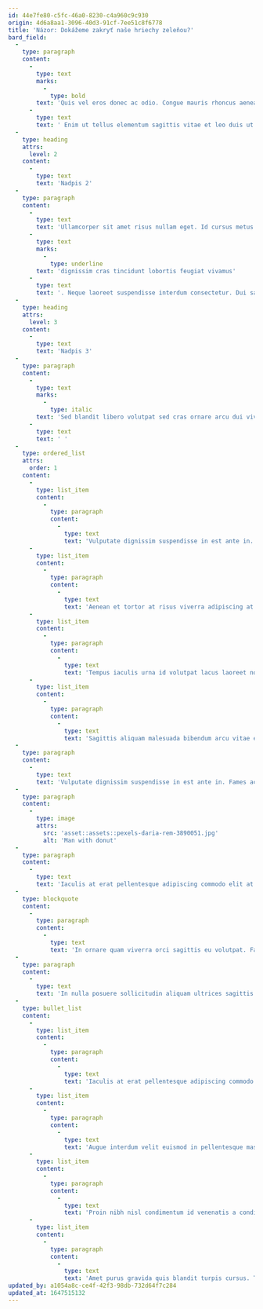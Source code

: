 ```yaml
---
id: 44e7fe80-c5fc-46a0-8230-c4a960c9c930
origin: 4d6a8aa1-3096-40d3-91cf-7ee51c8f6778
title: 'Názor: Dokážeme zakryť naše hriechy zeleňou?'
bard_field:
  -
    type: paragraph
    content:
      -
        type: text
        marks:
          -
            type: bold
        text: 'Quis vel eros donec ac odio. Congue mauris rhoncus aenean vel elit. Eget nunc lobortis mattis aliquam faucibus purus in.'
      -
        type: text
        text: ' Enim ut tellus elementum sagittis vitae et leo duis ut. Augue mauris augue neque gravida in fermentum et. At auctor urna nunc id cursus metus aliquam. Sed pulvinar proin gravida hendrerit lectus a. Enim neque volutpat ac tincidunt vitae.'
  -
    type: heading
    attrs:
      level: 2
    content:
      -
        type: text
        text: 'Nadpis 2'
  -
    type: paragraph
    content:
      -
        type: text
        text: 'Ullamcorper sit amet risus nullam eget. Id cursus metus aliquam eleifend mi in nulla posuere. Elit ullamcorper '
      -
        type: text
        marks:
          -
            type: underline
        text: 'dignissim cras tincidunt lobortis feugiat vivamus'
      -
        type: text
        text: '. Neque laoreet suspendisse interdum consectetur. Dui sapien eget mi proin sed libero. Tellus elementum sagittis vitae et leo duis ut. Egestas pretium aenean pharetra magna. Integer quis auctor elit sed. Dolor sit amet consectetur adipiscing elit duis tristique. Arcu risus quis varius quam quisque id diam.'
  -
    type: heading
    attrs:
      level: 3
    content:
      -
        type: text
        text: 'Nadpis 3'
  -
    type: paragraph
    content:
      -
        type: text
        marks:
          -
            type: italic
        text: 'Sed blandit libero volutpat sed cras ornare arcu dui vivamus. Et ultrices neque ornare aenean euismod elementum.'
      -
        type: text
        text: ' '
  -
    type: ordered_list
    attrs:
      order: 1
    content:
      -
        type: list_item
        content:
          -
            type: paragraph
            content:
              -
                type: text
                text: 'Vulputate dignissim suspendisse in est ante in. Fames ac turpis egestas sed tempus urna et pharetra pharetra. Risus nullam eget felis eget. '
      -
        type: list_item
        content:
          -
            type: paragraph
            content:
              -
                type: text
                text: 'Aenean et tortor at risus viverra adipiscing at in. Arcu dui vivamus arcu felis bibendum. '
      -
        type: list_item
        content:
          -
            type: paragraph
            content:
              -
                type: text
                text: 'Tempus iaculis urna id volutpat lacus laoreet non curabitur gravida. '
      -
        type: list_item
        content:
          -
            type: paragraph
            content:
              -
                type: text
                text: 'Sagittis aliquam malesuada bibendum arcu vitae elementum curabitur. Sed libero enim sed faucibus turpis in eu mi bibendum. Libero nunc consequat interdum varius sit amet mattis.'
  -
    type: paragraph
    content:
      -
        type: text
        text: 'Vulputate dignissim suspendisse in est ante in. Fames ac turpis egestas sed tempus urna et pharetra pharetra. Risus nullam eget felis eget. Aenean et tortor at risus viverra adipiscing at in. Arcu dui vivamus arcu felis bibendum. Tempus iaculis urna id volutpat lacus laoreet non curabitur gravida. Sagittis aliquam malesuada bibendum arcu vitae elementum curabitur. Sed libero enim sed faucibus turpis in eu mi bibendum. Libero nunc consequat interdum varius sit amet mattis. Sed id semper risus in hendrerit gravida rutrum.'
  -
    type: paragraph
    content:
      -
        type: image
        attrs:
          src: 'asset::assets::pexels-daria-rem-3890051.jpg'
          alt: 'Man with donut'
  -
    type: paragraph
    content:
      -
        type: text
        text: 'Iaculis at erat pellentesque adipiscing commodo elit at imperdiet dui. Lacus viverra vitae congue eu. Vitae aliquet nec ullamcorper sit. Augue interdum velit euismod in pellentesque massa placerat. Proin nibh nisl condimentum id venenatis a condimentum vitae. Amet purus gravida quis blandit turpis cursus. Turpis in eu mi bibendum. Eu sem integer vitae justo eget magna. Augue mauris augue neque gravida in fermentum et. Suspendisse interdum consectetur libero id faucibus. Aliquam faucibus purus in massa tempor. Aliquam ut porttitor leo a.'
  -
    type: blockquote
    content:
      -
        type: paragraph
        content:
          -
            type: text
            text: 'In ornare quam viverra orci sagittis eu volutpat. Faucibus interdum posuere lorem ipsum dolor sit amet. Ultrices sagittis orci a scelerisque. Egestas erat imperdiet sed euismod nisi. Adipiscing elit pellentesque habitant morbi tristique senectus et netus et.'
  -
    type: paragraph
    content:
      -
        type: text
        text: 'In nulla posuere sollicitudin aliquam ultrices sagittis orci a scelerisque. Enim diam vulputate ut pharetra sit amet aliquam. Urna duis convallis convallis tellus. Pellentesque elit eget gravida cum sociis natoque. Proin fermentum leo vel orci. Arcu felis bibendum ut tristique et. Enim blandit volutpat maecenas volutpat blandit. Eu sem integer vitae justo eget magna.'
  -
    type: bullet_list
    content:
      -
        type: list_item
        content:
          -
            type: paragraph
            content:
              -
                type: text
                text: 'Iaculis at erat pellentesque adipiscing commodo elit at imperdiet dui. Lacus viverra vitae congue eu. Vitae aliquet nec ullamcorper sit. '
      -
        type: list_item
        content:
          -
            type: paragraph
            content:
              -
                type: text
                text: 'Augue interdum velit euismod in pellentesque massa placerat. '
      -
        type: list_item
        content:
          -
            type: paragraph
            content:
              -
                type: text
                text: 'Proin nibh nisl condimentum id venenatis a condimentum vitae. '
      -
        type: list_item
        content:
          -
            type: paragraph
            content:
              -
                type: text
                text: 'Amet purus gravida quis blandit turpis cursus. Turpis in eu mi bibendum.'
updated_by: a1054a8c-ce4f-42f3-98db-732d64f7c284
updated_at: 1647515132
---
```


